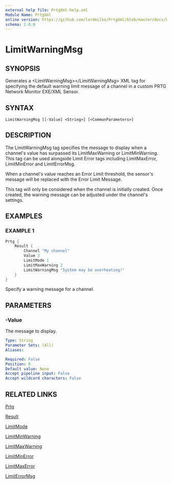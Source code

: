 ```yaml
---
external help file: PrtgXml-help.xml
Module Name: PrtgXml
online version: https://github.com/lordmilko/PrtgXml/blob/master/docs/LimitWarningMsg.md
schema: 2.0.0
---
```


# LimitWarningMsg

## SYNOPSIS

Generates a \<LimitWarningMsg\>\</LimitWarningMsg\> XML tag for specifying the default warning limit message of a channel in a custom PRTG Network Monitor EXE/XML Sensor.

## SYNTAX

```
LimitWarningMsg [[-Value] <String>] [<CommonParameters>]
```

## DESCRIPTION

The LimitWarningMsg tag specifies the message to display when a channel's value has surpassed its LimitMaxWarning or LimitMinWarning.
This tag can be used alongside Limit Error tags including LimitMaxError, LimitMinError and LimitErrorMsg.

When a channel's value reaches an Error Limit threshold, the sensor's message will be replaced with the Error Limit Message.

This tag will only be considered when the channel is initially created. Once created, the warning message can be adjusted under the channel's settings.

## EXAMPLES

### EXAMPLE 1

```powershell
Prtg {
    Result {
        Channel "My channel"
        Value 3
        LimitMode 1
        LimitMaxWarning 2
        LimitWarningMsg "System may be overheating!"
    }
}
```

Specify a warning message for a channel.

## PARAMETERS

### -Value
The message to display.

```yaml
Type: String
Parameter Sets: (All)
Aliases:

Required: False
Position: 0
Default value: None
Accept pipeline input: False
Accept wildcard characters: False
```

## RELATED LINKS

[Prtg](Prtg.md)

[Result](Result.md)

[LimitMode](LimitMode.md)

[LimitMinWarning](LimitMinWarning.md)

[LimitMaxWarning](LimitMaxWarning.md)

[LimitMinError](LimitMinError.md)

[LimitMaxError](LimitMaxError.md)

[LimitErrorMsg](LimitErrorMsg.md)
